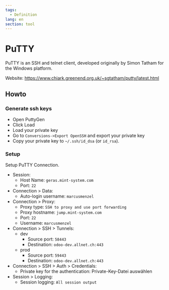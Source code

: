 ```yaml
---
tags:
  - Definition
lang: en
section: tool
---
```

# PuTTY

PuTTY is an SSH and telnet client, developed originally by Simon Tatham for the Windows platform.

Website: <https://www.chiark.greenend.org.uk/~sgtatham/putty/latest.html>

## Howto

### Generate  ssh keys

- Open PuttyGen
- Click Load
- Load your private key
- Go to `Conversions->Export OpenSSH` and export your private key
- Copy your private key to `~/.ssh/id_dsa` (or `id_rsa`).

### Setup

Setup PuTTY Connection.

* Session:
	* Host Name: `geras.mint-system.com`
	* Port: `22`
* Connection > Data:
	* Auto-login username: `marcusmenzel`
* Connection > Proxy:
	* Proxy type: `SSH to proxy and use port forwarding`
	* Proxy hostname: `jump.mint-system.com`
	* Port: `22`
	* Username: `marcusmenzel`
* Connection > SSH > Tunnels:
	* dev
		* Source port: `58443`
		* Destination: `odoo-dev.allnet.ch:443`
	* prod
		* Source port: `59443`
		* Destination: `odoo-dev.allnet.ch:443`
* Connection > SSH > Auth > Credentials:
	* Private key for the authentication: Private-Key-Datei auswählen
* Session > Logging:
	* Session logging: `All session output`